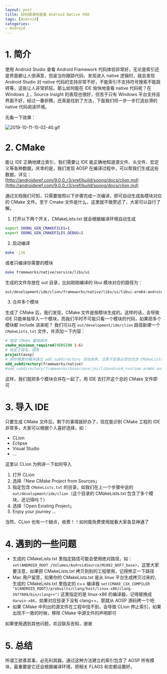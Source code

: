 ```yaml
---
layout: post
title: 如何顺滑地查看 Android Native 代码
tags: [Android]
categories: 
- Android
---
```


# 1. 简介
使用 Android Studio 查看 Android Framework 代码体验非常好，无论是索引还是界面都让人很满意，但是当你跟踪代码，发现进入 native 逻辑时，就会发现 Android Studio 对 native 代码的支持非常不好，不能索引不支持符号搜索不能跳转等，这些让人非常抓狂。那么如何能在 IDE 愉快地查看 native 代码呢？在 Windows 上，Source Insight 的表现也很好，但苦于只有 Windows 平台支持且界面不好，经过一番折腾，还真是找到了方法，下面我们将一步一步打造丝滑的  native 代码阅读环境。

<!-- more -->

先看一下效果：

![2019-10-11-15-02-40.gif](http://image.hanschen.site/master/2019-10-11-15-02-40.gif)


# 2. CMake

能让 IDE 正确地建立索引，我们需要让 IDE 能正确地知道源文件、头文件、宏定义等各种数据，庆幸的是，我们发现 AOSP 在编译过程中，可以帮我们生成这些数据，详见：[http://androidxref.com/9.0.0_r3/xref/build/soong/docs/clion.md](http://androidxref.com/9.0.0_r3/xref/build/soong/docs/clion.md)

通过文档我们可知，只需要按照以下步骤完成一次编译，即可自动生成各模块对应的 CMake 文件。至于 Cmake 文件是什么，这里就不做赘述了，大家可以自行了解。

1. 打开以下两个开关，CMakeLists.txt 就会根据编译环境自动生成

```bash
export SOONG_GEN_CMAKEFILES=1
export SOONG_GEN_CMAKEFILES_DEBUG=1
```

2. 启动编译

```bash
make -j16
```

或者只编译你需要的模块

```bash
make frameworks/native/service/libs/ui
```

生成的文件存放在 out 目录，比如刚刚编译的 libui 模块对应的路径为：
```bash
out/development/ide/clion/frameworks/native/libs/ui/libui-arm64-android/CMakeLists.txt
```

3. 合并多个模块

生成了 CMake 后，我们发现，CMake 文件是按模块生成的。这样的话，会导致 IDE 只能单独导入一个模块，而我们平时不可能只看一个模块的代码，如果把多个模块都 include 进来呢？
我们可以在 `out/development/ide/clion` 路径新建一个 `CMakeLists.txt` 文件，并添加一下内容：

```CMake
# 指定 CMake 最低版本
cmake_minimum_required(VERSION 3.6)
# 指定工程名，随意
project(aosp)
# 把你需要的模块通过 add_subdirectory 添加进来，注意子目录必须也包含 CMakeLists.txt 文件
add_subdirectory(frameworks/native)
#add_subdirectory(frameworks/base/core/jni/libandroid_runtime-arm64-android)
```

这样，我们就把多个模块合并在一起了，用 IDE 去打开这个总的 CMake 文件即可


# 3. 导入 IDE

只要生成 CMake 文件后，剩下的事情就好办了，现在能识别 CMake 工程的 IDE 非常多，大家可以根据个人喜好选择，如：

 - CLion
 - Eclipse
 - Visual Studio
 - ...

这里以 CLion 为例讲一下如何导入
  1. 打开 CLion
  2. 选择「New CMake Project from Sources」
  3. 指定包含 `CMakeLists.txt` 的目录，如我们在上一个步骤中说的 `out/development/ide/clion`（这个目录的 CMakeLists.txt 包含了多个模块，还记得吗？）
  4. 选择「Open Existing Project」
  5. Enjoy your journey ...

当然，CLion 也有一个缺点，收费！！如何能免费使用就看大家各显神通了

# 4. 遇到的一些问题

 - 生成的 CMakeLists.txt 里指定路径可能会使用绝对路径，如： `set(ANDROID_ROOT /Volumes/AndroidSource/M1882_QOF7_base)`，这里大家要注意，如果把 CMakeLists.txt 拷贝到别的工程使用，记得修正一下路径
 - Mac 用户留意，如果你的 CMakeLists.txt 是从 linux 平台生成拷贝过来的，生成的 CMakeLists.txt 里指定的 c++ 编译器 `set(CMAKE_CXX_COMPILER "${ANDROID_ROOT}/prebuilts/clang/host/linux-x86/clang-3977809/bin/clang++")` 这里指定的是 linux-x86 的编译器，记得替换成 `darwin-x86`，如果对应目录下没有 clang++，那就从 AOSP 源码拷一个吧
 - 如果 CMake 中列出的源文件在工程中找不到，会导致 CLion 停止索引，如果出现不一致的时候，移除 CMake 中源文件的声明即可

如果使用遇到其他问题，欢迎联系告知，谢谢

# 5. 总结

所谓工欲善其事，必先利其器。通过这种方法建立的索引包含了 AOSP 所有模块，最重要是它还会根据编译环境，把相关 FLAGS 和宏都设置好。












